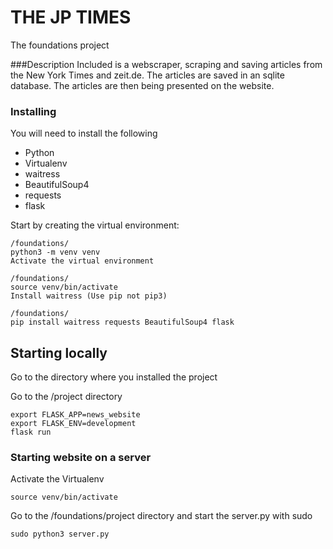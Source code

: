 # THE JP TIMES

The foundations project

###Description
Included is a webscraper, scraping and saving articles from the New York Times and zeit.de. The articles are saved in an sqlite database. The articles are then being presented on the website.

### Installing

You will need to install the following

- Python
- Virtualenv
- waitress
- BeautifulSoup4
- requests
- flask

Start by creating the virtual environment:
```
/foundations/
python3 -m venv venv
Activate the virtual environment
```
```
/foundations/
source venv/bin/activate
Install waitress (Use pip not pip3)
```
```
/foundations/
pip install waitress requests BeautifulSoup4 flask
```

## Starting locally

Go to the directory where you installed the project

Go to the /project directory

```
export FLASK_APP=news_website
export FLASK_ENV=development
flask run
```

### Starting website on a server

Activate the Virtualenv 

```
source venv/bin/activate
```

Go to the /foundations/project directory and start the server.py with sudo
```
sudo python3 server.py
```


